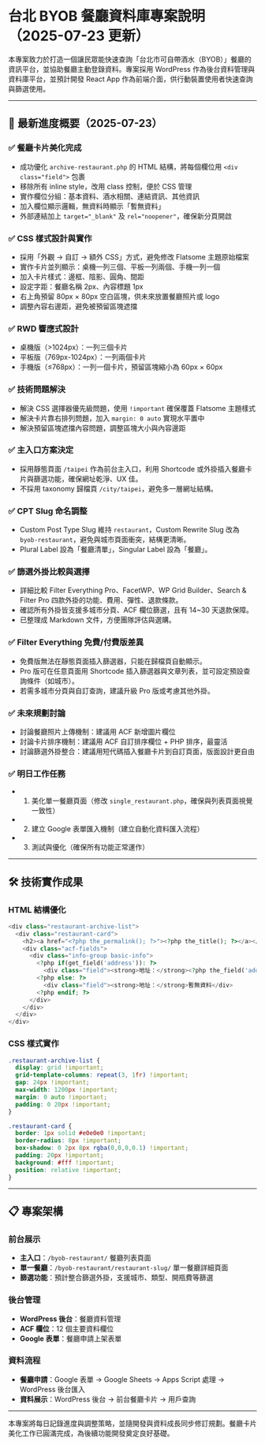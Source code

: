 # 台北 BYOB 餐廳資料庫專案說明（2025-07-23 更新）

本專案致力於打造一個讓民眾能快速查詢「台北市可自帶酒水（BYOB）」餐廳的資訊平台，並協助餐廳主動登錄資料。專案採用 WordPress 作為後台資料管理與資料庫平台，並預計開發 React App 作為前端介面，供行動裝置使用者快速查詢與篩選使用。

---

## 📌 最新進度概要（2025-07-23）

### ✅ 餐廳卡片美化完成
- 成功優化 `archive-restaurant.php` 的 HTML 結構，將每個欄位用 `<div class="field">` 包裹
- 移除所有 inline style，改用 class 控制，便於 CSS 管理
- 實作欄位分組：基本資料、酒水相關、連結資訊、其他資訊
- 加入欄位顯示邏輯，無資料時顯示「暫無資料」
- 外部連結加上 `target="_blank"` 及 `rel="noopener"`，確保新分頁開啟

### ✅ CSS 樣式設計與實作
- 採用「外觀 → 自訂 → 額外 CSS」方式，避免修改 Flatsome 主題原始檔案
- 實作卡片並列顯示：桌機一列三個、平板一列兩個、手機一列一個
- 加入卡片樣式：邊框、陰影、圓角、間距
- 設定字距：餐廳名稱 2px、內容標題 1px
- 右上角預留 80px × 80px 空白區塊，供未來放置餐廳照片或 logo
- 調整內容右邊距，避免被預留區塊遮擋

### ✅ RWD 響應式設計
- 桌機版（>1024px）：一列三個卡片
- 平板版（769px-1024px）：一列兩個卡片
- 手機版（≤768px）：一列一個卡片，預留區塊縮小為 60px × 60px

### ✅ 技術問題解決
- 解決 CSS 選擇器優先級問題，使用 `!important` 確保覆蓋 Flatsome 主題樣式
- 解決卡片靠右排列問題，加入 `margin: 0 auto` 實現水平置中
- 解決預留區塊遮擋內容問題，調整區塊大小與內容邊距

### ✅ 主入口方案決定
- 採用靜態頁面 `/taipei` 作為前台主入口，利用 Shortcode 或外掛插入餐廳卡片與篩選功能，確保網址乾淨、UX 佳。
- 不採用 taxonomy 歸檔頁 `/city/taipei`，避免多一層網址結構。

### ✅ CPT Slug 命名調整
- Custom Post Type Slug 維持 `restaurant`，Custom Rewrite Slug 改為 `byob-restaurant`，避免與城市頁面衝突，結構更清晰。
- Plural Label 設為「餐廳清單」，Singular Label 設為「餐廳」。

### ✅ 篩選外掛比較與選擇
- 詳細比較 Filter Everything Pro、FacetWP、WP Grid Builder、Search & Filter Pro 四款外掛的功能、費用、彈性、退款條款。
- 確認所有外掛皆支援多城市分頁、ACF 欄位篩選，且有 14~30 天退款保障。
- 已整理成 Markdown 文件，方便團隊評估與選購。

### ✅ Filter Everything 免費/付費版差異
- 免費版無法在靜態頁面插入篩選器，只能在歸檔頁自動顯示。
- Pro 版可在任意頁面用 Shortcode 插入篩選器與文章列表，並可設定預設查詢條件（如城市）。
- 若需多城市分頁與自訂查詢，建議升級 Pro 版或考慮其他外掛。

### ✅ 未來規劃討論
- 討論餐廳照片上傳機制：建議用 ACF 新增圖片欄位
- 討論卡片排序機制：建議用 ACF 自訂排序欄位 + PHP 排序，最靈活
- 討論篩選外掛整合：建議用短代碼插入餐廳卡片到自訂頁面，版面設計更自由

### ✅ 明日工作任務
- 1. 美化單一餐廳頁面（修改 `single_restaurant.php`，確保與列表頁面視覺一致性）
- 2. 建立 Google 表單匯入機制（建立自動化資料匯入流程）
- 3. 測試與優化（確保所有功能正常運作）

---

## 🛠️ 技術實作成果

### HTML 結構優化
```php
<div class="restaurant-archive-list">
  <div class="restaurant-card">
    <h2><a href="<?php the_permalink(); ?>"><?php the_title(); ?></a></h2>
    <div class="acf-fields">
      <div class="info-group basic-info">
        <?php if(get_field('address')): ?>
          <div class="field"><strong>地址：</strong><?php the_field('address'); ?></div>
        <?php else: ?>
          <div class="field"><strong>地址：</strong>暫無資料</div>
        <?php endif; ?>
      </div>
    </div>
  </div>
</div>
```

### CSS 樣式實作
```css
.restaurant-archive-list {
  display: grid !important;
  grid-template-columns: repeat(3, 1fr) !important;
  gap: 24px !important;
  max-width: 1200px !important;
  margin: 0 auto !important;
  padding: 0 20px !important;
}

.restaurant-card {
  border: 1px solid #e0e0e0 !important;
  border-radius: 8px !important;
  box-shadow: 0 2px 8px rgba(0,0,0,0.1) !important;
  padding: 20px !important;
  background: #fff !important;
  position: relative !important;
}
```

---

## 📋 專案架構

### 前台展示
- **主入口**：`/byob-restaurant/` 餐廳列表頁面
- **單一餐廳**：`/byob-restaurant/restaurant-slug/` 單一餐廳詳細頁面
- **篩選功能**：預計整合篩選外掛，支援城市、類型、開瓶費等篩選

### 後台管理
- **WordPress 後台**：餐廳資料管理
- **ACF 欄位**：12 個主要資料欄位
- **Google 表單**：餐廳申請上架表單

### 資料流程
- **餐廳申請**：Google 表單 → Google Sheets → Apps Script 處理 → WordPress 後台匯入
- **資料展示**：WordPress 後台 → 前台餐廳卡片 → 用戶查詢

---

本專案將每日記錄進度與調整策略，並隨開發與資料成長同步修訂規劃。餐廳卡片美化工作已圓滿完成，為後續功能開發奠定良好基礎。
